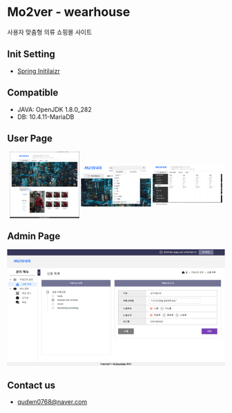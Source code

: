 # Mo2ver - wearhouse
사용자 맞춤형 의류 쇼핑몰 사이트

## Init Setting
- [Spring Initilaizr](https://start.spring.io/#!type=gradle-project&language=java&platformVersion=2.7.3&packaging=jar&jvmVersion=1.8&groupId=com.mo2ver&artifactId=master&name=master&description=Mo2ver%20project%20for%20Spring%20Boot&packageName=com.mo2ver.master&dependencies=data-jpa,validation,security,mail,devtools,mariadb,lombok)

## Compatible
- JAVA: OpenJDK 1.8.0_282
- DB: 10.4.11-MariaDB

## User Page
<p align="center">
	<img src="./images/user01.png" align="center" width="32%">
	<img src="./images/user02.png" align="center" width="32%">
	<img src="./images/user03.png" align="center" width="32%">
</p>

## Admin Page
![Admin Page 01](./images/admin01.png)

## Contact us
- qudwn0768@naver.com